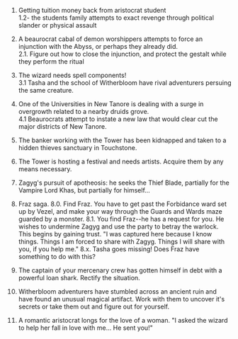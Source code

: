 1. Getting tuition money back from aristocrat student  
1.2- the students family attempts to exact revenge through political slander or physical assault  
  
2. A beaurocrat cabal of demon worshippers attempts to force an injunction with the Abyss, or perhaps they already did.  
2.1. Figure out how to close the injunction, and protect the gestalt while they perform the ritual  
  
3. The wizard needs spell components!  
3.1 Tasha and the school of Witherbloom have rival adventurers persuing the same creature.  
  
4. One of the Universities in New Tanore is dealing with a surge in overgrowth related to a nearby druids grove.  
4.1 Beaurocrats attempt to instate a new law that would clear cut the major districts of New Tanore.  
  
5. The banker working with the Tower has been kidnapped and taken to a hidden thieves sanctuary in Touchstone.  
  
6. The Tower is hosting a festival and needs artists. Acquire them by any means necessary.  
  
7. Zagyg's pursuit of apotheosis: he seeks the Thief Blade, partially for the Vampire Lord Khas, but partially for himself...
  
8. Fraz saga.
8.0. Find Fraz. You have to get past the Forbidance ward set up by Vezel, and make your way through the Guards and Wards maze guarded by a monster.
8.1. You find Fraz--he has a request for you. He wishes to undermine Zagyg and use the party to betray the warlock. This begins by gaining trust. "I was captured here because I know things. Things I am forced to share with Zagyg. Things I will share with you, if you help me."
8.x. Tasha goes missing! Does Fraz have something to do with this?

9. The captain of your mercenary crew has gotten himself in debt with a powerful loan shark. Rectify the situation.  
  
10. Witherbloom adventurers have stumbled across an ancient ruin and have found an unusual magical artifact. Work with them to uncover it's secrets or take them out and figure out for yourself.  
  
11. A romantic aristocrat longs for the love of a woman. "I asked the wizard to help her fall in love with me... He sent you!"